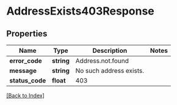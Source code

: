 # AddressExists403Response

## Properties

Name | Type | Description | Notes
------------ | ------------- | ------------- | -------------
**error_code** | **string** | Address.not.found |
**message** | **string** | No such address exists. |
**status_code** | **float** | 403 |

[[Back to Index]](../index.md)
